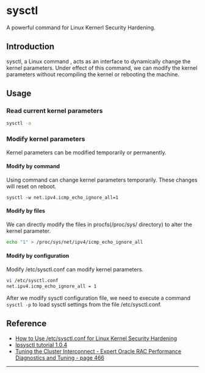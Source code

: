 # sysctl 
A  powerful command for Linux Kernerl Security Hardening.
## Introduction
sysctl, a Linux command , acts as an interface to dynamically change the kernel parameters. Under effect of this command, we can modify the kernel parameters without recompiling the kernel or rebooting the machine.
## Usage
### Read current kernel parameters
```sh
sysctl -a
```
### Modify kernel parameters
Kernel parameters can be modified temporarily or permanently.
#### Modify by command
Using command can change kernel parameters temporarily. These changes will reset on reboot.
```
sysctl -w net.ipv4.icmp_echo_ignore_all=1
```
#### Modify by files
We can directly modify the files in procfs(/proc/sys/ directory) to alter the kernel parameter.
```sh
echo "1" > /proc/sys/net/ipv4/icmp_echo_ignore_all
```
#### Modify by configuration
Modify /etc/sysctl.conf can modify kernel parameters. 
```sh
vi /etc/sysctl.conf
net.ipv4.icmp_echo_ignore_all = 1
``` 
After we modify sysctl configuration file, we need to execute a command `sysctl -p` to load sysctl settings from the file /etc/sysctl.conf.

## Reference
* [How to Use /etc/sysctl.conf for Linux Kernel Security Hardening](https://linoxide.com/how-tos/linux-sysctl-tuning/)
* [Ipsysctl tutorial 1.0.4](https://www.frozentux.net/ipsysctl-tutorial/chunkyhtml/variablereference.html)
* [Tuning the Cluster Interconnect - Expert Oracle RAC Performance Diagnostics and Tuning - page 466](http://what-when-how.com/Tutorial/topic-996ljkisj/Expert-Oracle-RAC-Performance-Diagnostics-and-Tuning-476.html)
***